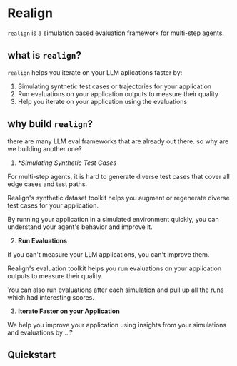 # Realign

`realign` is a simulation based evaluation framework for multi-step agents.

## what is `realign`?
`realign` helps you iterate on your LLM aplications faster by:
1. Simulating synthetic test cases or trajectories for your application
2. Run evaluations on your application outputs to measure their quality
3. Help you iterate on your application using the evaluations

## why build `realign`?
there are many LLM eval frameworks that are already out there.
so why are we building another one?

1. **Simulating Synthetic Test Cases*

For multi-step agents, it is hard to generate diverse test cases that cover all edge cases and test paths.

Realign's synthetic dataset toolkit helps you augment or regenerate diverse test cases for your application.

By running your application in a simulated environment quickly, you can understand your agent's behavior and improve it.

2. **Run Evaluations**

If you can't measure your LLM applications, you can't improve them.

Realign's evaluation toolkit helps you run evaluations on your application outputs to measure their quality.

You can also run evaluations after each simulation and pull up all the runs which had interesting scores.

3. **Iterate Faster on your Application**

We help you improve your application using insights from your simulations and evaluations by ...?

## Quickstart





